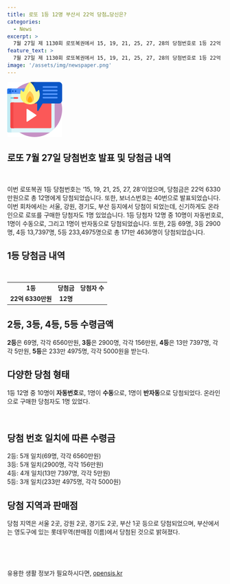 ```yaml
---
title: 로또 1등 12명 부산서 22억 당첨…당신은?
categories:
  - News
excerpt: >
  7월 27일 제 1130회 로또복권에서 15, 19, 21, 25, 27, 28의 당첨번호로 1등 22억 6330만원 상금을 12명이 나눠가졌다. 1등 당첨지역은 서울 2곳, 강원 2곳, 경기도 2곳, 부산 1곳 등으로, 온라인 구매자도 1명이 당첨됐다. 2등은 5개의 당첨번호와 보너스 번호 일치로 69명이, 3등은 5개 일치로 2900명이 당첨되었다. 4등과 5등은 각각 13만 7397명과 233만 4975명이 당첨되었다.
feature_text: >
  7월 27일 제 1130회 로또복권에서 15, 19, 21, 25, 27, 28의 당첨번호로 1등 22억 6330만원 상금을 12명이 나눠가졌다. 1등 당첨지역은 서울 2곳, 강원 2곳, 경기도 2곳, 부산 1곳 등으로, 온라인 구매자도 1명이 당첨됐다. 2등은 5개의 당첨번호와 보너스 번호 일치로 69명이, 3등은 5개 일치로 2900명이 당첨되었다. 4등과 5등은 각각 13만 7397명과 233만 4975명이 당첨되었다.
image: '/assets/img/newspaper.png'
---
```


<p><img src="/assets/img/news.png" alt="rentncar 속보" /></p>

<h2 data-ke-size="size24">로또 7월 27일 당첨번호 발표 및 당첨금 내역</h2>

<p data-ke-size="size16">&nbsp;</p>

<p>이번 로또복권 1등 당첨번호는 ‘15, 19, 21, 25, 27, 28’이었으며, 당첨금은 22억 6330만원으로 총 12명에게 당첨되었습니다. 또한, 보너스번호는 40번으로 발표되었습니다. 이번 회차에서는 서울, 강원, 경기도, 부산 등지에서 당첨이 되었는데, 신기하게도 온라인으로 로또를 구매한 당첨자도 1명 있었습니다. 1등 당첨자 12명 중 10명이 자동번호로, 1명이 수동으로, 그리고 1명이 반자동으로 당첨되었습니다. 또한, 2등 69명, 3등 2900명, 4등 13,7397명, 5등 233,4975명으로 총 171만 4636명이 당첨되었습니다.</p></p>

<h2 data-ke-size="size26">1등 당첨금 내역</h2>

<p data-ke-size="size16">&nbsp;</p>

<table>
    <tbody>
        <tr>
            <td style="text-align: center; height: 17px;"><b>1등</b></td>
            <td style="text-align: center; height: 17px;"><b>당첨금</b></td>
            <td style="text-align: center; height: 17px;"><b>당첨자 수</b></td>
        </tr>
        <tr>
            <td style="text-align: center; height: 17px;"><b>22억 6330만원</b></td>
            <td style="text-align: center; height: 17px;"><b>12명</b></td>
        </tr>
    </tbody>
</table>

<h2 data-ke-size="size26">2등, 3등, 4등, 5등 수령금액</h2>

<p data-ke-size="size16"><b>2등</b>은 69명, 각각 6560만원,<b> 3등</b>은 2900명, 각각 156만원, <b>4등</b>은 13만 7397명, 각각 5만원, <b>5등</b>은 233만 4975명, 각각 5000원을 받는다.</p>

<h2 data-ke-size="size26">다양한 당첨 형태</h2>

<p data-ke-size="size16">1등 12명 중 10명이 <b>자동번호</b>로, 1명이 <b>수동</b>으로, 1명이 <b>반자동</b>으로 당첨되었다. 온라인으로 구매한 당첨자도 1명 있었다.</p>

<p data-ke-size="size16">&nbsp;</p>

<h2 data-ke-size="size26">당첨 번호 일치에 따른 수령금</h2>

<p data-ke-size="size16">2등: 5개 일치(69명, 각각 6560만원)<br>3등: 5개 일치(2900명, 각각 156만원)<br>4등: 4개 일치(13만 7397명, 각각 5만원)<br>5등: 3개 일치(233만 4975명, 각각 5000원)</p>

<h2 data-ke-size="size26">당첨 지역과 판매점</h2>

<p data-ke-size="size16">당첨 지역은 서울 2곳, 강원 2곳, 경기도 2곳, 부산 1곳 등으로 당첨되었으며, 부산에서는 영도구에 있는 롯데무역(판매점 이름)에서 당첨된 것으로 밝혀졌다.</p>

<p data-ke-size="size16">&nbsp;</p>

<p data-ke-size="size16">&nbsp;</p>
유용한 생활 정보가 필요하시다면, <a href="https://opensis.kr" rel="dofollow">opensis.kr</a>


